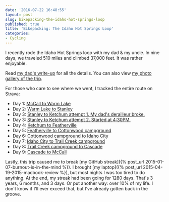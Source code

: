 ```yaml
---
date: '2016-07-22 16:48:55'
layout: post
slug: bikepacking-the-idaho-hot-springs-loop
published: true
title: 'Bikepacking: The Idaho Hot Springs Loop'
categories:
- Cycling
---
```


I recently rode the Idaho Hot Springs loop with my dad & my uncle. In nine days, we traveled 510 miles and climbed 37,000 feet. It was rather enjoyable.

Read [my dad's write-up](http://www.shallowcogitations.com/2016/07/my-brother-my-son-and-i-went-for-bike.html) for all the details. You can also view [my photo gallery of the trip](/photos/idaho_hot_springs_loop_2016/).

For those who care to see where we went, I tracked the entire route on Strava:

- Day 1: [McCall to Warm Lake](https://www.strava.com/activities/643300842)
- Day 2: [Warm Lake to Stanley](https://www.strava.com/activities/643309395)
- Day 3: [Stanley to Ketchum attempt 1. My dad's derailleur broke.](https://www.strava.com/activities/644456557)
- Day 3: [Stanley to Ketchum attempt 2. Started at 4:30PM.](https://www.strava.com/activities/644620353)
- Day 4: [Ketchum to Featherville](https://www.strava.com/activities/645741702)
- Day 5: [Featherville to Cottonwood campground](https://www.strava.com/activities/648043357)
- Day 6: [Cottonwood campground to Idaho City](https://www.strava.com/activities/648043347)
- Day 7: [Idaho City to Trail Creek campground](https://www.strava.com/activities/649832096)
- Day 8: [Trail Creek campground to Cascade](https://www.strava.com/activities/649947406)
- Day 9: [Cascade to McCall](https://www.strava.com/activities/651066414)

Lastly, this trip caused me to break [my GitHub streak]({% post_url 2015-01-07-burnout-is-in-the-mind %}). I brought [my laptop]({% post_url 2015-04-19-2015-macbook-review %}), but most nights I was too tired to do anything. At the end, my streak had been going for 1280 days. That's 3 years, 6 months, and 3 days. Or put another way: over 10% of my life. I don't know if I'll ever exceed that, but I've already gotten back in the groove.
